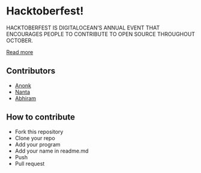 # Hacktoberfest!

HACKTOBERFEST IS DIGITALOCEAN’S ANNUAL EVENT THAT ENCOURAGES PEOPLE TO CONTRIBUTE TO OPEN SOURCE THROUGHOUT OCTOBER.

[Read more](https://hacktoberfest.com/about/)

## Contributors

- [Anonk](https://github.com/anonkyuhuu/)
- [Nanta](https://github.com/erlxxx/)
- [Abhiram](https://github.com/abhikrishnaram/)

## How to contribute

- Fork this repository
- Clone your repo
- Add your program
- Add your name in readme.md
- Push
- Pull request
